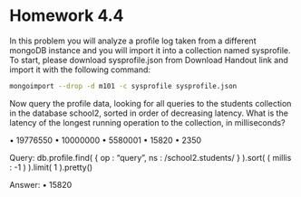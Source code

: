 # Homework 4.4

In this problem you will analyze a profile log taken from a different mongoDB instance and you will import it into a collection named sysprofile. To start, please download sysprofile.json from Download Handout link and import it with the following command:

```bash
mongoimport --drop -d m101 -c sysprofile sysprofile.json
```

Now query the profile data, looking for all queries to the students collection in the database school2, sorted in order of decreasing latency. What is the latency of the longest running operation to the collection, in milliseconds?

• 19776550
• 10000000
• 5580001
• 15820
• 2350

Query:
db.profile.find( { op : “query”, ns : /school2.students/ } ).sort( ( millis : -1 ) ).limit( 1 ).pretty()

Answer:
• 15820
